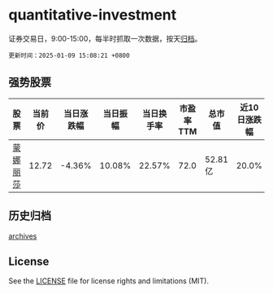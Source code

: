 # quantitative-investment

证券交易日，9:00-15:00，每半时抓取一次数据，按天[归档](archives)。

`更新时间：2025-01-09 15:08:21 +0800`

## 强势股票

|股票|当前价|当日涨跌幅|当日振幅|当日换手率|市盈率TTM|总市值|近10日涨跌幅|
|----|----|----|----|----|----|----|----|
|[蒙娜丽莎](https://xueqiu.com/S/SZ002918)|12.72|-4.36%|10.08%|22.57%|72.0|52.81亿|20.0%|

## 历史归档

[archives](archives)

## License

See the [LICENSE](LICENSE) file for license rights and limitations (MIT).